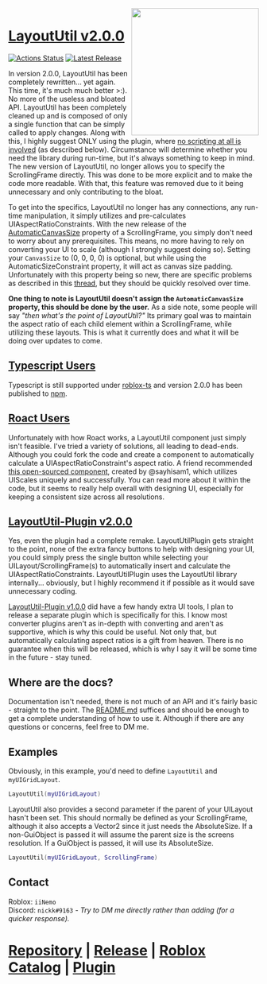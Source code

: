 <img align = 'right' width = '256' src = 'https://github.com/ok-nick/LayoutUtil/blob/master/assets/icon-256.png?raw=true'/>

# [LayoutUtil v2.0.0](https://github.com/Nickuhhh/LayoutUtil/releases/latest)

[![Actions Status](https://github.com/ok-nick/LayoutUtil/workflows/CI/badge.svg)](https://github.com/ok-nick/LayoutUtil/actions?query=workflow%3ACI) [![Latest Release](https://img.shields.io/github/release/ok-nick/LayoutUtil.svg)](https://github.com/Nickuhhh/LayoutUtil/releases/latest)

In version 2.0.0, LayoutUtil has been completely rewritten... yet again. This time, it's much much better >:). No more of the useless and bloated API. LayoutUtil has been completely cleaned up and is composed of only a single function that can be simply called to apply changes. Along with this, I highly suggest ONLY using the plugin, where <u>no scripting at all is involved</u> (as described below). Circumstance will determine whether you need the library during run-time, but it's always something to keep in mind. The new version of LayoutUtil, no longer allows you to specify the ScrollingFrame directly. This was done to be more explicit and to make the code more readable. With that, this feature was removed due to it being unnecessary and only contributing to the bloat.

To get into the specifics, LayoutUtil no longer has any connections, any run-time manipulation, it simply utilizes and pre-calculates UIAspectRatioConstraints. With the new release of the [AutomaticCanvasSize](https://developer.roblox.com/en-us/api-reference/property/ScrollingFrame/AutomaticCanvasSize) property of a ScrollingFrame, you simply don't need to worry about any prerequisites. This means, no more having to rely on converting your UI to scale (although I strongly suggest doing so). Setting your `CanvasSize` to (0, 0, 0, 0) is optional, but while using the AutomaticSizeConstraint property, it will act as canvas size padding. Unfortunately with this property being so new, there are specific problems as described in this [thread](https://devforum.roblox.com/t/automatic-size-property-now-available/1052320?u=iinemo), but they should be quickly resolved over time.

**One thing to note is LayoutUtil doesn't assign the `AutomaticCanvasSize` property, this should be done by the user.** As a side note, some people will say *"then what's the point of LayoutUtil?"* Its primary goal was to maintain the aspect ratio of each child element within a ScrollingFrame, while utilizing these layouts. This is what it currently does and what it will be doing over updates to come.

## [Typescript Users](https://roblox-ts.com/)
Typescript is still supported under [roblox-ts](https://roblox-ts.com/) and version 2.0.0 has been published to [npm](https://www.npmjs.com/package/@rbxts/layoututil).

## [Roact Users](https://github.com/Roblox/roact)
Unfortunately with how Roact works, a LayoutUtil component just simply isn't feasible. I've tried a variety of solutions, all leading to dead-ends. Although you could fork the code and create a component to automatically calculate a UIAspectRatioConstraint's aspect ratio. A friend recommended [this open-sourced component](https://github.com/sayhisam1/rbx-roact-components/blob/master/src/AutoUIScale.lua), created by @sayhisam1, which utilizes UIScales uniquely and successfully. You can read more about it within the code, but it seems to really help overall with designing UI, especially for keeping a consistent size across all resolutions.

## [LayoutUtil-Plugin v2.0.0](https://www.roblox.com/library/6460099901/LayoutUtil-v2)
Yes, even the plugin had a complete remake. LayoutUtilPlugin gets straight to the point, none of the extra fancy buttons to help with designing your UI, you could simply press the single button while selecting your UILayout/ScrollingFrame(s) to automatically insert and calculate the UIAspectRatioConstraints. LayoutUtilPlugin uses the LayoutUtil library internally... obviously, but I highly recommend it if possible as it would save unnecessary coding.

[LayoutUtil-Plugin v1.0.0](https://www.roblox.com/library/5965597514/LayoutUtilPlugin) did have a few handy extra UI tools, I plan to release a separate plugin which is specifically for this. I know most converter plugins aren't as in-depth with converting and aren't as supportive, which is why this could be useful. Not only that, but automatically calculating aspect ratios is a gift from heaven. There is no guarantee when this will be released, which is why I say it will be some time in the future - stay tuned.

## Where are the docs?
Documentation isn't needed, there is not much of an API and it's fairly basic - straight to the point. The [README.md](https://github.com/ok-nick/LayoutUtil/blob/master/README.md) suffices and should be enough to get a complete understanding of how to use it. Although if there are any questions or concerns, feel free to DM me.

## Examples
Obviously, in this example, you'd need to define `LayoutUtil` and `myUIGridLayout`.
```lua
LayoutUtil(myUIGridLayout)
```
LayoutUtil also provides a second parameter if the parent of your UILayout hasn't been set. This should normally be defined as your ScrollingFrame, although it also accepts a Vector2 since it just needs the AbsoluteSize. If a non-GuiObject is passed it will assume the parent size is the screens resolution. If a GuiObject is passed, it will use its AbsoluteSize.
```lua
LayoutUtil(myUIGridLayout, ScrollingFrame)
```

## Contact
Roblox: `iiNemo`\
Discord: `nickk#9163` *- Try to DM me directly rather than adding (for a quicker response).*


# [Repository](https://github.com/ok-nick/LayoutUtil) | [Release](https://github.com/Nickuhhh/LayoutUtil/releases/latest) | [Roblox Catalog](https://www.roblox.com/library/6460129603/LayoutUtil-v2) | [Plugin](https://www.roblox.com/library/6460099901/LayoutUtil-v2)
